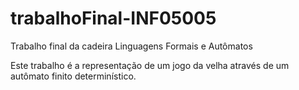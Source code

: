 # trabalhoFinal-INF05005
Trabalho final da cadeira Linguagens Formais e Autômatos

Este trabalho é a representação de um jogo da velha através de um autômato finito determinístico.
